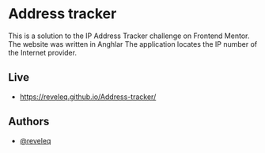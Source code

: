 # Address tracker
This is a solution to the IP Address Tracker challenge on Frontend Mentor. The website was written in Anghlar The application locates the IP number of the Internet provider.
## Live

- https://reveleq.github.io/Address-tracker/

## Authors

- [@reveleq](https://github.com/Reveleq)

